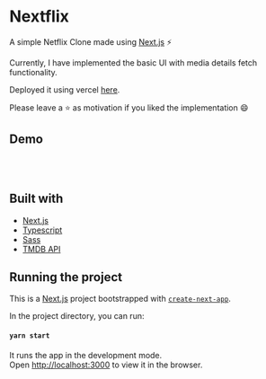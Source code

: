 # Nextflix

A simple Netflix Clone made using [Next.js](https://nextjs.org/) ⚡

Currently, I have implemented the basic UI with media details fetch functionality.

Deployed it using vercel [here](https://nextflix-azure.vercel.app/).

Please leave a ⭐ as motivation if you liked the implementation 😄

## Demo

<!-- ![Demo](/public/assets/demo.gif) -->
<br />
<br />

## Built with

- [Next.js](https://nextjs.org/)
- [Typescript](https://www.typescriptlang.org/)
- [Sass](https://sass-lang.com/)
- [TMDB API](https://www.themoviedb.org/)

## Running the project

This is a [Next.js](https://nextjs.org/) project bootstrapped with [`create-next-app`](https://github.com/vercel/next.js/tree/canary/packages/create-next-app).

In the project directory, you can run:

#### `yarn start`

It runs the app in the development mode.<br />
Open [http://localhost:3000](http://localhost:3000) to view it in the browser.
